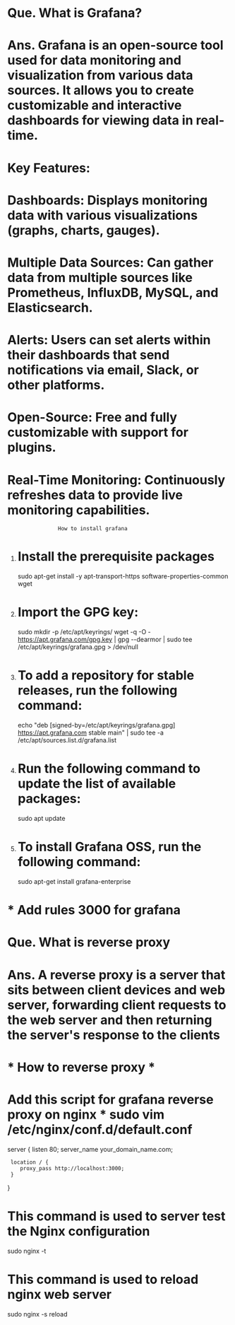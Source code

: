 # Que.  What is Grafana?
# Ans.  Grafana is an open-source tool used for data monitoring and visualization from various data sources. It allows you to create customizable and interactive dashboards for viewing data in real-time.
 
 #  Key Features:
 #  Dashboards: Displays monitoring data with various visualizations (graphs, charts, gauges).
 # Multiple Data Sources: Can gather data from multiple sources like Prometheus, InfluxDB, MySQL, and Elasticsearch.
 # Alerts: Users can set alerts within their dashboards that send notifications via email, Slack, or other platforms.
 # Open-Source: Free and fully customizable with support for plugins.
 # Real-Time Monitoring: Continuously refreshes data to provide live monitoring capabilities.

                                                  
                    How to install grafana

1. # Install the prerequisite packages
    sudo apt-get install -y apt-transport-https software-properties-common wget

2. # Import the GPG key:
    sudo mkdir -p /etc/apt/keyrings/
wget -q -O - https://apt.grafana.com/gpg.key | gpg --dearmor | sudo tee /etc/apt/keyrings/grafana.gpg > /dev/null 

3. # To add a repository for stable releases, run the following command:
    echo "deb [signed-by=/etc/apt/keyrings/grafana.gpg] https://apt.grafana.com stable main" | sudo tee -a /etc/apt/sources.list.d/grafana.list

4. # Run the following command to update the list of available packages:    
    sudo apt update
   
5. # To install Grafana OSS, run the following command:
    sudo apt-get install grafana-enterprise

# * Add rules 3000 for grafana

# Que. What is reverse proxy
# Ans. A reverse proxy is a server that sits between  client devices and web server, forwarding client requests to the web server and then returning the server's response to the clients

 # * How to reverse proxy *
# Add this script for grafana reverse proxy on nginx  * sudo vim /etc/nginx/conf.d/default.conf
  server {
    listen       80;
    server_name  your_domain_name.com;

     location / {
        proxy_pass http://localhost:3000;
     }
  }
   
# This command  is used to server  test the Nginx configuration 
  sudo nginx -t
# This command is used to reload nginx web server
  sudo nginx -s  reload  

